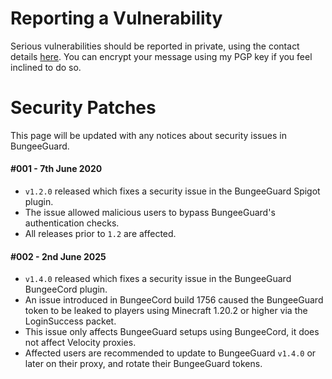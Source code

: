 # Reporting a Vulnerability

Serious vulnerabilities should be reported in private, using the contact details [here](https://lucko.me/). You can encrypt your message using my PGP key if you feel inclined to do so.

# Security Patches

This page will be updated with any notices about security issues in BungeeGuard.

#### #001 - 7th June 2020
* `v1.2.0` released which fixes a security issue in the BungeeGuard Spigot plugin.
* The issue allowed malicious users to bypass BungeeGuard's authentication checks.
* All releases prior to `1.2` are affected.

#### #002 - 2nd June 2025
* `v1.4.0` released which fixes a security issue in the BungeeGuard BungeeCord plugin.
* An issue introduced in BungeeCord build 1756 caused the BungeeGuard token to be leaked to players using Minecraft 1.20.2 or higher via the LoginSuccess packet.
* This issue only affects BungeeGuard setups using BungeeCord, it does not affect Velocity proxies.
* Affected users are recommended to update to BungeeGuard `v1.4.0` or later on their proxy, and rotate their BungeeGuard tokens.
